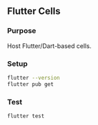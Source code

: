 ## Flutter Cells

### Purpose
Host Flutter/Dart-based cells.

### Setup
```bash
flutter --version
flutter pub get
```

### Test
```bash
flutter test
```


